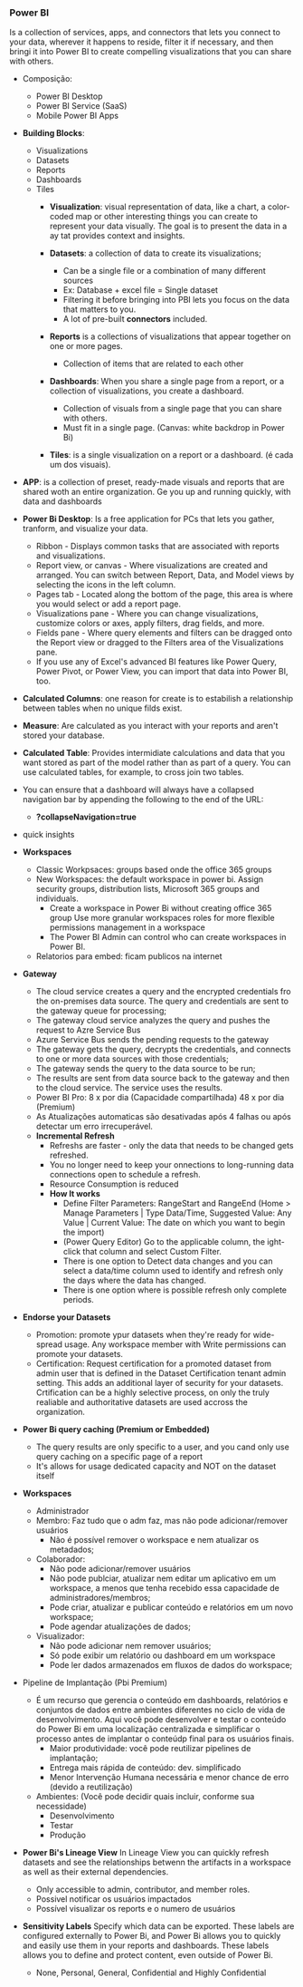 ### Power BI
Is a collection of services, apps, and connectors that lets you connect to your data, wherever it happens to reside, filter it if necessary, and then bringi it into Power BI to create compelling visualizations that you can share with others.
- Composição:
  - Power BI Desktop
  - Power BI Service (SaaS)
  - Mobile Power BI Apps
- __Building Blocks__:
  - Visualizations
  - Datasets
  - Reports
  - Dashboards
  - Tiles
    - __Visualization__: visual representation of data, like a chart, a color-coded map or other interesting things you can create to represent your data visually. The goal is to present the data in a ay tat provides context and insights.
    - __Datasets__: a collection of data to create its visualizations;
      - Can be a single file or a combination of many different sources
      - Ex: Database + excel file = Single dataset
      - Filtering it before bringing into PBI lets you focus on the data that matters to you.
      - A lot of pre-built __connectors__ included. 
 
    - __Reports__ is a collections of visualizations that appear together on one or more pages. 
      - Collection of items that are related to each other
    - __Dashboards__: When you share a single page from a report, or a collection of visualizations, you create a dashboard. 
      - Collection of visuals from a single page that you can share with others. 
      - Must fit in a single page. (Canvas: white backdrop in Power Bi)
    - __Tiles__: is a single visualization on a report or a dashboard. (é cada um dos visuais).
- __APP__: is a collection of preset, ready-made visuals and reports that are shared woth an entire organization. Ge you up and running quickly, with data and dashboards 
- __Power Bi Desktop__: Is a free application for PCs that lets you gather, tranform, and visualize your data. 
  - Ribbon - Displays common tasks that are associated with reports and visualizations.
  - Report view, or canvas - Where visualizations are created and arranged. You can switch between Report, Data, and Model views by selecting the icons in the left column.
  - Pages tab - Located along the bottom of the page, this area is where you would select or add a report page.
  - Visualizations pane - Where you can change visualizations, customize colors or axes, apply filters, drag fields, and more.
  - Fields pane - Where query elements and filters can be dragged onto the Report view or dragged to the Filters area of the Visualizations pane.
  - If you use any of Excel's advanced BI features like Power Query, Power Pivot, or Power View, you can import that data into Power BI, too.
  
- __Calculated Columns__: one reason for create is to estabilish a relationship between tables when no unique filds exist. 
- __Measure__: Are calculated as you interact with your reports and aren't stored your database.
- __Calculated Table__: Provides intermidiate calculations and data that you want stored as part of the model rather than as part of a query. You can use calculated tables, for example, to cross join two tables. 

- You can ensure that a dashboard will always have a collapsed navigation bar by appending the following to the end of the URL:
  - __?collapseNavigation=true__
- quick insights
- __Workspaces__
  - Classic Workpsaces: groups based onde the office 365 groups
  - New Workspaces: the default workspace in power bi. Assign security groups, distribution lists, Microsoft 365 groups and individuals.
    - Create a workspace in Power Bi without creating office 365 group
    Use more granular workspaces roles for more flexible permissions management in a workspace
    - The Power BI Admin can control who can create workspaces in Power BI. 
  - Relatorios para embed: ficam publicos na internet
- __Gateway__
  - The cloud service creates a query and the encrypted credentials fro the on-premises data source. The query and credentials are sent to the gateway queue for processing;
  - The gateway cloud service analyzes the query and pushes the request to Azre Service Bus
  - Azure Service Bus sends the pending requests to the gateway 
  - The gateway gets the query, decrypts the credentials, and connects to one or more data sources with those credentials;
  - The gateway sends the query to the data source to be run;
  - The results are sent from data source back to the gateway and then to the cloud service. The service uses the results. 
  - Power BI Pro: 8 x por dia (Capacidade compartilhada) 48 x por dia (Premium)
  - As Atualizações automaticas são desativadas após 4 falhas ou após detectar um erro irrecuperável.
  - __Incremental Refresh__
    - Refreshs are faster - only the data that needs to be changed gets refreshed.
    - You no longer need to keep your onnections to long-running data connections open to schedule a refresh.
    - Resource Consumption is reduced 
    - __How It works__
      - Define Filter Parameters: RangeStart and RangeEnd (Home > Manage Parameters | Type Data/Time, Suggested Value: Any Value | Current Value: The date on which you want to begin the import)
      - (Power Query Editor) Go to the applicable column, the ight-click that column and select Custom Filter. 
      - There is one option to Detect data changes and you can select a data/time column used to identify and refresh only the days where the data has changed.
      - There is one option where is possible refresh only complete periods.
- __Endorse your Datasets__
  - Promotion: promote ypur datasets when they're ready for wide-spread usage. Any workspace member with Write permissions can promote your datasets.
  - Certification: Request certification for a promoted dataset from admin user that is defined in the Dataset Certification tenant admin setting. This adds an additional layer of security for your datasets. Crtification can be a highly selective process, on only the truly realiable and authoritative datasets are used accross the organization.
- __Power Bi query caching (Premium or Embedded)__
    - The query results are only specific to a user, and you cand only use query caching on a specific page of a report
    - It's allows for usage dedicated capacity and NOT on the dataset itself
- __Workspaces__
  - Administrador
  - Membro: Faz tudo que o adm faz, mas não pode adicionar/remover usuários
    - Não é possível remover o workspace e nem atualizar os metadados;
  - Colaborador: 
    - Não pode adicionar/remover usuários
    - Não pode publciar, atualizar nem editar um aplicativo em um workspace, a menos que tenha recebido essa capacidade de administradores/membros;
    - Pode criar, atualizar e publicar conteúdo e relatórios em um novo workspace; 
    - Pode agendar atualizações de dados;
  - Visualizador:
    - Não pode adicionar nem remover usuários;
    - Só pode exibir um relatório ou dashboard em um workspace
    - Pode ler dados armazenados em fluxos de dados do workspace;
- Pipeline de Implantação (Pbi Premium)
  - É um recurso que gerencia o conteúdo em dashboards, relatórios e conjuntos de dados entre ambientes diferentes no ciclo de vida de desenvolvimento. Aqui você pode desenvolver e testar o conteúdo do Power Bi em uma localização centralizada e simplificar o processo antes de implantar o conteúdp final para os usuários finais. 
    - Maior produtividade: você pode reutilizar pipelines de implantação;
    - Entrega mais rápida de conteúdo: dev. simplificado
    - Menor Intervenção Humana necessária e menor chance de erro (devido a reutilização)
  - Ambientes: (Você pode decidir quais incluir, conforme sua necessidade)
    - Desenvolvimento
    - Testar
    - Produção
- __Power Bi's Lineage View__ In Lineage View you can quickly refresh datasets and see the relationships betwenn the artifacts in a workspace as well as their external dependencies. 
  - Only accessible to admin, contributor, and member roles. 
  - Possivel notificar os usuários impactados
  - Possível visualizar os reports e o numero de usuários
- __Sensitivity Labels__
  Specify which data can be exported. These labels are configured externally to Power Bi, and Power Bi allows you to quickly and easily use them in your reports and dashboards. These labels allows you to define and protect content, even outside of Power Bi. 
  - None, Personal, General, Confidential and Highly Confidential 
